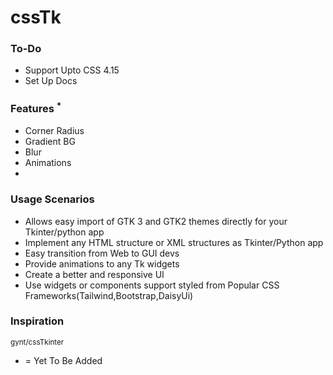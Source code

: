 # cssTk


### To-Do
- Support Upto CSS 4.15
- Set Up Docs

### Features <sup>*</sup>
- Corner Radius
- Gradient BG
- Blur
- Animations
- 


### Usage Scenarios
- Allows easy import of GTK 3 and GTK2 themes directly for your Tkinter/python app
- Implement any HTML structure or XML structures as Tkinter/Python app
- Easy transition from Web to GUI devs
- Provide animations to any Tk widgets
- Create a better and responsive UI
- Use widgets or components support styled from Popular CSS Frameworks(Tailwind,Bootstrap,DaisyUi)

### Inspiration

<sub> gynt/cssTkinter</sub>


* = Yet To Be Added
